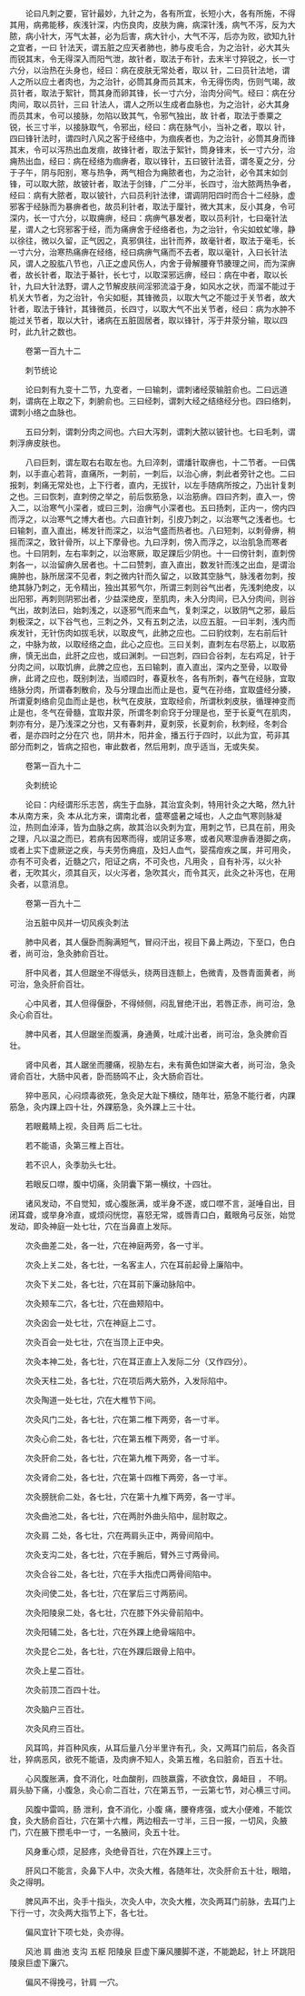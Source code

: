 <!-- { "loadSidebar": true } -->
　　论曰凡刺之要，官针最妙，九针之为，各有所宜，长短小大，各有所施，不得其用，病弗能移，疾浅针深，内伤良肉，皮肤为痈，病深针浅，病气不泻，反为大脓，病小针大，泻气太甚，必为后害，病大针小，大气不泻，后亦为败，欲知九针之宜者，一曰 针法天，谓五脏之应天者肺也，肺与皮毛合，为之治针，必大其头而锐其末，令无得深入而阳气泄，故针者，取法于布针，去末半寸猝锐之，长一寸六分，以治热在头身也，经曰：病在皮肤无常处者，取以 针，二曰员针法地，谓人之所以应土者肉也，为之治针，必筒其身而员其末，令无得伤肉，伤则气竭，故员针者，取法于絮针，筒其身而卵其锋，长一寸六分，治肉分间气。经曰：病在分肉间，取以员针，三曰 针法人，谓人之所以生成者血脉也，为之治针，必大其身而员其末，令可以接脉，勿陷以致其气，令邪气独出，故 针者，取法于黍粟之锐，长三寸半，以接脉取气，令邪出，经曰：病在脉气小，当补之者，取以 针，四曰锋针法时，谓四时八风之客于经络中，为痼疾者也，为之治针，必筒其身而锋其末，令可以泻热出血发痼，故锋针者，取法于絮针，筒身锋末，长一寸六分，治痈热出血，经曰：病在经络为痼痹者，取以锋针，五曰铍针法音，谓冬夏之分，分于子午，阴与阳别，寒与热争，两气相合为痈脓者也，为之治针，必令其末如剑锋，可以取大脓，故铍针者，取法于剑锋，广二分半，长四寸，治大脓两热争者，经曰：病有大脓者，取以铍针，六曰员利针法律，谓调阴阳四时而合十二经脉，虚邪客于经脉而为暴痹者也，故员利针者，取法于厘针，微大其末，反小其身，令可深内，长一寸六分，以取痈痹，经曰：病痹气暴发者，取以员利针，七曰毫针法星，谓人之七窍邪客于经，而为痛痹舍于经络者也，为之治针，令尖如蚊虻喙，静以徐往，微以久留，正气因之，真邪俱往，出针而养，故毫针者，取法于毫毛，长一寸六分，治寒热痛痹在经络，经曰病痹气痛而不去者，取以毫针，入曰长针法风，谓人之股肱八节也，八正之虚风伤人，内舍于骨解腰脊节腠理之间，而为深痹者，故长针者，取法于綦针，长七寸，以取深邪远痹，经曰：病在中者，取以长针，九曰大针法野，谓人之节解皮肤间淫邪流溢于身，如风水之状，而溜不能过于机关大节者，为之治针，令尖如梃，其锋微员，以取大气之不能过于关节者，故大针者，取法于锋针，其锋微员，长四寸，以取大气不出关节者，经曰：病为水肿不能过关节者，取以大针，诸病在五脏固居者，取以锋针，泻于井荥分输，取以四时，此九针之数也。

　　卷第一百九十二

　　刺节统论

　　论曰刺有九变十二节，九变者，一曰输刺，谓刺诸经荥输脏俞也。二曰远道刺，谓病在上取之下，刺腑俞也。三曰经刺，谓刺大经之结络经分也。四曰络刺，谓刺小络之血脉也。

　　五曰分刺，谓刺分肉之间也。六曰大泻刺，谓刺大脓以铍针也。七曰毛刺，谓刺浮痹皮肤也。

　　八曰巨刺，谓左取右右取左也。九曰淬刺，谓燔针取痹也，十二节者。一曰偶刺，以手直心若背，直痛所，一刺前，一刺后，以治心痹，刺此者旁针之也。二曰报刺，刺痛无常处也，上下行者，直内，无拔针，以左手随病所按之，乃出针复刺之也。三曰恢刺，直刺傍之举之，前后恢筋急，以治筋痹。四曰齐刺，直入一，傍入二，以治寒气小深者，或曰三刺，治痹气小深者也。五曰扬刺，正内一，傍内四而浮之，以治寒气之博大者也。六曰直针刺，引皮乃刺之，以治寒气之浅者也。七曰输刺，直入直出，稀发针而深之，以治气盛而热者也。八曰短刺，以刺骨痹，稍摇而深之，致针骨所，以上下摩骨也。九曰浮刺，傍入而浮之，以治肌急而寒者也。十曰阴刺，左右率刺之，以治寒厥，取足踝后少阴也。十一曰傍针刺，直刺傍刺各一，以治留痹久居者也。十二曰赞刺，直入直出，数发针而浅之出血，是谓治痈肿也，脉所居深不见者，刺之微内针而久留之，以致其空脉气，脉浅者勿刺，按绝其脉乃刺之，无令精出，独出其邪气尔，所谓三刺则谷气出者，先浅刺绝皮，以出阳邪，再刺则阴邪出者，少益深绝皮，至肌肉，未入分肉间，已入分肉间，则谷气出，故刺法曰，始刺浅之，以逐邪气而来血气，复刺深之，以致阴气之邪，最后刺极深之，以下谷气也，三刺之外，又有五刺之法，以应五脏。一曰半刺，浅内而疾发针，无针伤肉如拔毛状，以取皮气，此肺之应也。二曰豹纹刺，左右前后针之，中脉为故，以取经络之血，此心之应也。三曰关刺，直刺左右尽筋上，以取筋痹，慎无出血，此肝之应也，或曰渊刺。一曰岂刺，四曰合谷刺，左右鸡足，针于分肉之间，以取饥痹，此脾之应也，五曰输刺，直入直出，深内之至骨，以取骨痹，此肾之应也，既别刺法，当顺四时，春夏秋冬，各有所刺，春气在经脉，宜取络脉分肉，所谓春刺散俞，及与分理血出而止是也，夏气在孙络，宜取盛经分腠，所谓夏刺络俞见血而止是也，秋气在皮肤，宜取经俞，所谓秋刺皮肤，循理神变而止是也，冬气在骨髓，宜取井荥，所谓冬刺俞窍于分理是也，至于长夏气在肌肉，刺亦有分，是乃浅深之分也，又有春刺井，夏刺荥，长夏刺俞，秋刺经，冬刺合者，是亦四时之分在穴 也，阴井木，阳井金，播五行于四时，以此为宜，苟非其部分而刺之，皆病之招也，审此数者，然后用刺，庶乎适当，无或失矣。

　　卷第一百九十二

　　灸刺统论

　　论曰：内经谓形乐志苦，病生于血脉，其治宜灸刺，特用针灸之大略，然九针本从南方来，灸 本从北方来，谓南北者，盛寒盛暑之域也，人之血气寒则脉凝泣，热则血淖泽，皆为血脉之病，故其治以灸刺为宜，用刺之节，已具在前，用灸之理，凡以温之而已，若病有因寒而得，或阴证多寒，或者风寒湿痹香港脚之病，或者上实下虚厥逆之疾，与夫劳伤痈疽，及妇人血气，婴孺疳疾之属，并可用灸，亦有不可灸者，近髓之穴，阳证之病，不可灸也，凡用灸 ，自有补泻，以火补者，无吹其火，须其自灭，以火泻者，急吹其火，而令其灭，此灸之补泻也，在用灸者，以意消息。

　　卷第一百九十二

　　治五脏中风并一切风疾灸刺法

　　肺中风者，其人偃卧而胸满短气，冒闷汗出，视目下鼻上两边，下至口，色白者，尚可治，急灸肺俞百壮。

　　肝中风者，其人但踞坐不得低头，绕两目连额上，色微青，及唇青面黄者，尚可治，急灸肝俞百壮。

　　心中风者，其人但得偃卧，不得倾侧，闷乱冒绝汗出，若唇正赤，尚可治，急灸心俞百壮。

　　脾中风者，其人但踞坐而腹满，身通黄，吐咸汁出者，尚可治，急灸脾俞百壮。

　　肾中风者，其人踞坐而腰痛，视胁左右，未有黄色如饼粢大者，尚可治，急灸肾俞百壮，大肠中风者，卧而肠鸣不止，灸大肠俞百壮。

　　猝中恶风，心闷烦毒欲死，急灸足大趾下横纹，随年壮，筋急不能行者，内踝筋急，灸内踝上四十壮，外踝筋急，灸外踝上三十壮。

　　若眼戴睛上视，灸目两 后二七壮。

　　若不能语，灸第三椎上百壮。

　　若不识人，灸季肋头七壮。

　　若眼反口噤，腹中切痛，灸阴囊下第一横纹，十四壮。

　　诸风发动，不自觉知，或心腹胀满，或半身不遂，或口噤不言，涎唾自出，目闭耳聋，或举身冷直，或烦闷恍惚，喜怒无常，或唇青口白，戴眼角弓反张，始觉发动，即灸神庭一处七壮，穴在当鼻直上发际。

　　次灸曲差二处，各一壮，穴在神庭两旁，各一寸半。

　　次灸上关二处，各七壮，一名客主人，穴在耳前起骨上廉陷中。

　　次灸下关二处，各七壮，穴在耳前下廉动脉陷中。

　　次灸颊车二穴，各七壮，穴在曲颊陷中。

　　次灸囟会一处七壮，穴在神庭上二寸。

　　次灸百会一处七壮，穴在当顶上正中央。

　　次灸本神二处，各七壮，穴在耳正直上入发际二分（又作四分）。

　　次灸天柱二处，各七壮，穴在项后两大筋外，入发际陷中。

　　次灸陶道一处七壮，穴在大椎节下间。

　　次灸风门二处，各七壮，穴在第二椎下两旁，各一寸半。

　　次灸心俞二处，各七壮，穴在第五椎下两旁，各一寸半。

　　次灸肝俞二处，各七壮，穴在第九椎下两旁，各一寸半。

　　次灸肾俞二处，各七壮，穴在第十四椎下两旁，各一寸半。

　　次灸膀胱俞二处，各七壮，穴在第十九椎下两旁，各一寸半。

　　次灸曲池二处，各七壮，穴在两肘外曲头陷中，屈肘取之。

　　次灸肩 二处，各七壮，穴在两肩头正中，两骨间陷中。

　　次灸支沟二处，各七壮，穴在手腕后，臂外三寸两骨间。

　　次灸合谷二处，各七壮，穴在手大指虎口两骨间陷中。

　　次灸间使二处，各七壮，穴在掌后三寸两筋间。

　　次灸阳陵泉二处，各七壮，穴在膝下外尖骨前陷中。

　　次灸阳辅二处，各七壮，穴在外踝上绝骨端陷中。

　　次灸昆仑二处，各七壮，穴在外踝后跟骨上陷中。

　　次灸上星二百壮。

　　次灸前顶二百四十壮。

　　次灸脑户三百壮。

　　次灸风府三百壮。

　　风耳鸣，并百种风疾，从耳后量八分半里许有孔，灸，又两耳门前后，各灸百壮，猝病恶风，欲死不能语，及肉痹不知人，灸第五椎，名曰脏俞，百五十壮。

　　心风腹胀满，食不消化，吐血酸削，四肢嬴露，不欲食饮，鼻衄目 ， 不明。肩头胁下痛，小腹急，灸心俞二百壮，穴在第五节，一云第七节，对心横三寸间。

　　风腹中雷鸣，肠 泄利，食不消化，小腹 痛，腰脊疼强，或大小便难，不能饮食，灸大肠俞百壮，穴在第十六椎，两边相去一寸半，三日一报，一切风，灸腋门，穴在腋下攒毛中一寸，一名腋间，灸五十壮。

　　风身重心烦，足胫疼，灸绝骨百壮，穴在外踝上三寸。

　　肝风口不能言，灸鼻下人中，次灸大椎，各随年壮，次灸肝俞五十壮，眼暗，灸之得明。

　　脾风声不出，灸手十指头，次灸人中，次灸大椎，次灸两耳门前脉，去耳门上下行一寸，次灸两大指节上下，各七壮。

　　偏风宜针下项七处，灸亦得。

　　风池 肩 曲池 支沟 五枢 阳陵泉 巨虚下廉风腰脚不遂，不能跪起，针上 环跳阳陵泉巨虚下廉穴。

　　偏风不得挽弓，针肩 一穴。

